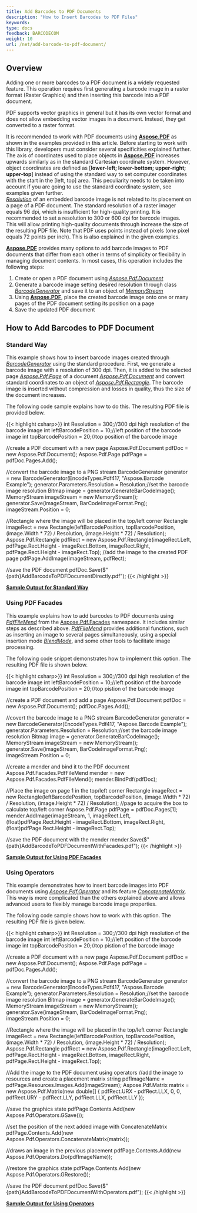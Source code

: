 ```yaml
---
title: Add Barcodes to PDF Documents
description: "How to Insert Barcodes to PDF Files"
keywords:
type: docs
feedback: BARCODECOM
weight: 10
url: /net/add-barcode-to-pdf-document/
---
```


## **Overview**

Adding one or more barcodes to a PDF document is a widely requested feature. This operation requires first generating a barcode image in a raster format (Raster Graphics) and then inserting this barcode into a PDF document.

PDF supports vector graphics in general but it has its own vector format and does not allow embedding vector images in a document. Instead, they get converted to a raster format.

It is recommended to work with PDF documents using [**Aspose.PDF**](https://products.aspose.com/pdf/net/) as shown in the examples provided in this article. Before starting to work with this library, developers must consider several specificities explained further. The axis of coordinates used to place objects in [**Aspose.PDF**](https://reference.aspose.com/pdf/net/) increases upwards similarly as in the standard Cartesian coordinate system. However, object coordinates are defined as [**lower-left; lower-bottom; upper-right; upper-top**] instead of using the standard way to set computer coordinates with the start in the [left, top] area. This peculiarity needs to be taken into account if you are going to use the standard coordinate system, see examples given further.  
[*Resolution*](https://reference.aspose.com/barcode/net/aspose.barcode.generation/basegenerationparameters/properties/resolution) of an embedded barcode image is not related to its placement on a page of a PDF document. The standard resolution of a raster imager equals 96 dpi, which is insufficient for high-quality printing. It is recommended to set a resolution to 300 or 600 dpi for barcode images. This will allow printing high-quality documents through increase the size of the resulting PDF file. Note that PDF uses points instead of pixels (one pixel equals 72 points per inch). This is also explained in the given examples.  
  
[**Aspose.PDF**](https://reference.aspose.com/pdf/net/) provides many options to add barcode images to PDF documents that differ from each other in terms of simplicity or flexibility in managing document contents. In most cases, this operation includes the following steps:
1.	Create or open a PDF document using [*Aspose.Pdf.Document*](https://reference.aspose.com/pdf/net/aspose.pdf/document)
2.	Generate a barcode image setting desired resolution through class [*BarcodeGenerator*](https://reference.aspose.com/barcode/net/aspose.barcode.generation/barcodegenerator) and save it to an object of [*MemoryStream*](https://docs.microsoft.com/dotnet/api/system.io.memorystream)
3.	Using [**Aspose.PDF**](https://reference.aspose.com/pdf/net/), place the created barcode image onto one or many pages of the PDF document setting its position on a page
4.	Save the updated PDF document  
    
## **How to Add Barcodes to PDF Document**

### **Standard Way**
This example shows how to insert barcode images created through [*BarcodeGenerator*](https://reference.aspose.com/barcode/net/aspose.barcode.generation/barcodegenerator) using the standard procedure. First, we generate a barcode image with a resolution of 300 dpi. Then, it is added to the selected page [*Aspose.Pdf.Page*](https://reference.aspose.com/pdf/net/aspose.pdf/page) of a document [*Aspose.Pdf.Document*](https://reference.aspose.com/pdf/net/aspose.pdf/document) and convert standard coordinates to an object of [*Aspose.Pdf.Rectangle*](https://reference.aspose.com/pdf/net/aspose.pdf/rectangle). The barcode image is inserted without compression and losses in quality, thus the size of the document increases.  
  
The following code sample explains how to do this. The resulting PDF file is provided below. 
    
{{< highlight csharp>}}
int Resolution = 300;//300 dpi high resolution of the barcode image
int leftBarcodePosition = 10;//left position of the barcode image
int topBarcodePosition = 20;//top position of the barcode image

//create a PDF document with a new page
Aspose.Pdf.Document pdfDoc = new Aspose.Pdf.Document();
Aspose.Pdf.Page pdfPage = pdfDoc.Pages.Add();

//convert the barcode image to a PNG stream
BarcodeGenerator generator = new BarcodeGenerator(EncodeTypes.Pdf417, "Aspose.Barcode Example");
generator.Parameters.Resolution = Resolution;//set the barcode image resolution
Bitmap image = generator.GenerateBarCodeImage();
MemoryStream imageStream = new MemoryStream();
generator.Save(imageStream, BarCodeImageFormat.Png);
imageStream.Position = 0;

//Rectangle where the image will be placed in the top/left corner
Rectangle imageRect = new Rectangle(leftBarcodePosition, topBarcodePosition, (image.Width * 72) / Resolution, (image.Height * 72) / Resolution);
Aspose.Pdf.Rectangle pdfRect = new Aspose.Pdf.Rectangle(imageRect.Left, pdfPage.Rect.Height - imageRect.Bottom, imageRect.Right, pdfPage.Rect.Height - imageRect.Top);
//add the image to the created PDF page
pdfPage.AddImage(imageStream, pdfRect);

//save the PDF document
pdfDoc.Save($"{path}AddBarcodeToPDFDocumentDirectly.pdf");
{{< /highlight >}}

[**Sample Output for Standard Way**](addbarcodetopdfdocumentdirectly.pdf)
  
### **Using PDF Facades**
This example explains how to add barcodes to PDF documents using [*PdfFileMend*](https://reference.aspose.com/pdf/net/aspose.pdf.facades/pdffilemend) from the [Aspose.Pdf.Facades](https://reference.aspose.com/pdf/net/aspose.pdf.facades/) namespace. It includes similar steps as described above. [*PdfFileMend*](https://reference.aspose.com/pdf/net/aspose.pdf.facades/pdffilemend) provides additional functions, such as inserting an image to several pages simultaneously, using a special insertion mode [*BlendMode*](https://reference.aspose.com/pdf/net/aspose.pdf/compositingparameters), and some other tools to facilitate image processing.  
  
The following code snippet demonstrates how to implement this option. The resulting PDF file is shown below. 
  
{{< highlight csharp>}}
int Resolution = 300;//300 dpi high resolution of the barcode image
int leftBarcodePosition = 10;//left position of the barcode image
int topBarcodePosition = 20;//top pistion of the barcode image

//create a PDF document and add a page
Aspose.Pdf.Document pdfDoc = new Aspose.Pdf.Document();
pdfDoc.Pages.Add();

//covert the barcode image to a PNG stream
BarcodeGenerator generator = new BarcodeGenerator(EncodeTypes.Pdf417, "Aspose.Barcode Example");
generator.Parameters.Resolution = Resolution;//set the barcode image resolution
Bitmap image = generator.GenerateBarCodeImage();
MemoryStream imageStream = new MemoryStream();
generator.Save(imageStream, BarCodeImageFormat.Png);
imageStream.Position = 0;

//create a mender and bind it to the PDF document
Aspose.Pdf.Facades.PdfFileMend mender = new Aspose.Pdf.Facades.PdfFileMend();
mender.BindPdf(pdfDoc);

//Place the image on page 1 in the top/left corner
Rectangle imageRect = new Rectangle(leftBarcodePosition, topBarcodePosition, (image.Width * 72) / Resolution, (image.Height * 72) / Resolution);
//page to acquire the box to calculate top/left corner
Aspose.Pdf.Page pdfPage = pdfDoc.Pages[1];
mender.AddImage(imageStream, 1, imageRect.Left, (float)pdfPage.Rect.Height - imageRect.Bottom, imageRect.Right, (float)pdfPage.Rect.Height - imageRect.Top);

//save the PDF document with the mender
mender.Save($"{path}AddBarcodeToPDFDocumentWithFacades.pdf");
{{< /highlight >}}
  
[**Sample Output for Using PDF Facades**](addbarcodetopdfdocumentwithfacades.pdf)
  
### **Using Operators**

This example demonstrates how to insert barcode images into PDF documents using [*Aspose.Pdf.Operator*](https://reference.aspose.com/pdf/net/aspose.pdf/operator) and its feature [*ConcatenateMatrix*](https://reference.aspose.com/pdf/net/aspose.pdf.operators/concatenatematrix). This way is more complicated than the others explained above and allows advanced users to flexibly manage barcode image properties.  
  
The following code sample shows how to work with this option. The resulting PDF file is given below. 
   
{{< highlight csharp>}}
int Resolution = 300;//300 dpi high resolution of the barcode image
int leftBarcodePosition = 10;//left position of the barcode image
int topBarcodePosition = 20;//top pistion of the barcode image

//create a PDF document with a new page
Aspose.Pdf.Document pdfDoc = new Aspose.Pdf.Document();
Aspose.Pdf.Page pdfPage = pdfDoc.Pages.Add();

//convert the barcode image to a PNG stream
BarcodeGenerator generator = new BarcodeGenerator(EncodeTypes.Pdf417, "Aspose.Barcode Example");
generator.Parameters.Resolution = Resolution;//set the barcode image resolution
Bitmap image = generator.GenerateBarCodeImage();
MemoryStream imageStream = new MemoryStream();
generator.Save(imageStream, BarCodeImageFormat.Png);
imageStream.Position = 0;

//Rectangle where the image will be placed in the top/left corner
Rectangle imageRect = new Rectangle(leftBarcodePosition, topBarcodePosition, (image.Width * 72) / Resolution, (image.Height * 72) / Resolution);
Aspose.Pdf.Rectangle pdfRect = new Aspose.Pdf.Rectangle(imageRect.Left, pdfPage.Rect.Height - imageRect.Bottom, imageRect.Right, pdfPage.Rect.Height - imageRect.Top);

//Add the image to the PDF document using operators
//add the image to resources and create a placement matrix
string pdfImageName = pdfPage.Resources.Images.Add(imageStream);
Aspose.Pdf.Matrix matrix = new Aspose.Pdf.Matrix(new double[] { pdfRect.URX - pdfRect.LLX, 0, 0, pdfRect.URY - pdfRect.LLY, pdfRect.LLX, pdfRect.LLY });

//save the graphics state
pdfPage.Contents.Add(new Aspose.Pdf.Operators.GSave());

//set the position of the next added image with ConcatenateMatrix
pdfPage.Contents.Add(new Aspose.Pdf.Operators.ConcatenateMatrix(matrix));

//draws an image in the previous placement
pdfPage.Contents.Add(new Aspose.Pdf.Operators.Do(pdfImageName));

//restore the graphics state
pdfPage.Contents.Add(new Aspose.Pdf.Operators.GRestore());

//save the PDF document
pdfDoc.Save($"{path}AddBarcodeToPDFDocumentWithOperators.pdf");
{{< /highlight >}}
  
[**Sample Output for Using Operators**](addbarcodetopdfdocumentwithoperators.pdf)
  